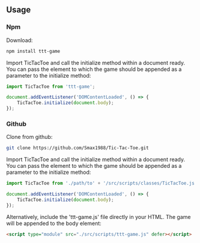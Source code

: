 ## Usage

### Npm

Download:

```bash
npm install ttt-game
```

Import TicTacToe and call the initialize method within a document ready.
You can pass the element to which the game should be appended as a parameter to the initialize method:
```javascript
import TicTacToe from 'ttt-game';

document.addEventListener('DOMContentLoaded', () => {
    TicTacToe.initialize(document.body);
});
```

### Github

Clone from github:
```bash
git clone https://github.com/Smax1988/Tic-Tac-Toe.git
```

Import TicTacToe and call the initialize method within a document ready. 
You can pass the element to which the game should be appended as a parameter to the initialize method:
```javascript
import TicTacToe from './path/to' + '/src/scripts/classes/TicTacToe.js';

document.addEventListener('DOMContentLoaded', () => {
    TicTacToe.initialize(document.body);
});
```

Alternatively, include the 'ttt-game.js' file directly in your HTML. 
The game will be appended to the body element:
```html
<script type="module" src="./src/scripts/ttt-game.js" defer></script>
```